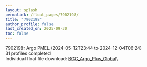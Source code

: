 ```yaml
---
layout: splash
permalink: /float_pages/7902198/
title: "7902198"
author_profile: false
last_created_on: 2025-09-30
toc: false
---
```

 
7902198: Argo PMEL (2024-05-12T23:44 to 2024-12-04T06:24)\
31 profiles completed\
Individual float file download: [BGC_Argo_Plus_Global](https://ftp.soest.hawaii.edu/bgc_argo_plus/Individual_Floats/outliers_removed/7902198_Sprof_processed.nc)\
